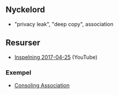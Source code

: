 ## Nyckelord

- "privacy leak", "deep copy", association

## Resurser
- [Inspelning 2017-04-25](https://youtu.be/oAEE_jk5cx8) (YouTube)

### Exempel
- [Consoling Association](https://github.com/1dv024/example-consoling-association)
